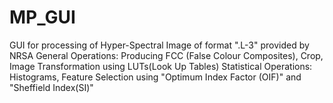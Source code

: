 # MP_GUI
GUI for processing of Hyper-Spectral Image of format  ".L-3" provided by NRSA
General Operations: Producing FCC (False Colour Composites), Crop, Image Transformation using LUTs(Look Up Tables)
Statistical Operations: Histograms, Feature Selection using "Optimum Index Factor (OIF)" and "Sheffield Index(SI)"
